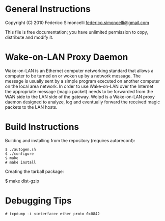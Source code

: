 # General Instructions
Copyright (C) 2010 Federico Simoncelli <federico.simoncelli@gmail.com>

This file is free documentation; you have unlimited permission to copy,
distribute and modify it.

# Wake-on-LAN Proxy Daemon

Wake-on-LAN is an Ethernet computer networking standard that allows a computer
to be turned on or woken up by a network message. The message is usually sent
by a simple program executed on another computer on the local area network.
In order to use Wake-on-LAN over the Internet the appropriate message (magic
packet) needs to be forwarded from the WAN side to the LAN side of the gateway.
Wolpd is a Wake-on-LAN proxy daemon designed to analyze, log and eventually
forward the received magic packets to the LAN hosts.

# Build Instructions

Building and installing from the repository (requires autoreconf):

    $ ./autogen.sh
    $ ./configure
    $ make
    # make install

Creating the tarball package:

  $ make dist-gzip

# Debugging Tips

    # tcpdump -i <interface> ether proto 0x0842
